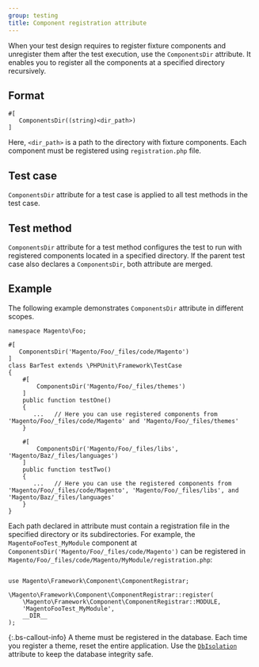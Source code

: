 ```yaml
---
group: testing
title: Component registration attribute
---
```


When your test design requires to register fixture components and unregister them after the test execution, use the `ComponentsDir` attribute.
It enables you to register all the components at a specified directory recursively.

## Format

```php?start_inline=1
#[
   ComponentsDir((string)<dir_path>)
]
```

Here, `<dir_path>` is a path to the directory with fixture components.
Each component must be registered using `registration.php` file.

## Test case

`ComponentsDir` attribute for a test case is applied to all test methods in the test case.

## Test method

`ComponentsDir` attribute for a test method configures the test to run with registered components located in a specified directory.
If the parent test case also declares a `ComponentsDir`, both attribute are merged.

## Example

The following example demonstrates `ComponentsDir` attribute in different scopes.

```php?start_inline=1
namespace Magento\Foo;

#[
   ComponentsDir('Magento/Foo/_files/code/Magento')
]
class BarTest extends \PHPUnit\Framework\TestCase
{
    #[
        ComponentsDir('Magento/Foo/_files/themes')
    ]
    public function testOne()
    {
       ...   // Here you can use registered components from 'Magento/Foo/_files/code/Magento' and 'Magento/Foo/_files/themes'
    }

    #[
        ComponentsDir('Magento/Foo/_files/libs', 'Magento/Baz/_files/languages')
    ]
    public function testTwo()
    {
       ...   // Here you can use the registered components from 'Magento/Foo/_files/code/Magento', 'Magento/Foo/_files/libs', and 'Magento/Baz/_files/languages'
    }
}
```

Each path declared in attribute must contain a registration file in the specified directory or its subdirectories.
For example, the `MagentoFooTest_MyModule` component at `ComponentsDir('Magento/Foo/_files/code/Magento')` can be registered in `Magento/Foo/_files/code/Magento/MyModule/registration.php`:

```php?start_inline=1

use Magento\Framework\Component\ComponentRegistrar;

\Magento\Framework\Component\ComponentRegistrar::register(
    \Magento\Framework\Component\ComponentRegistrar::MODULE,
    'MagentoFooTest_MyModule',
    __DIR__
);
```

 {:.bs-callout-info}
A theme must be registered in the database.
Each time you register a theme, reset the entire application.
Use the [`DbIsolation`][] attribute to keep the database integrity safe.

<!-- Link definitions -->

[`DbIsolation`]: ./magento-db-isolation.html